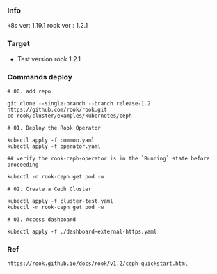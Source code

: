 ### Info
k8s ver: 1.19.1
rook ver : 1.2.1

### Target
- Test version rook 1.2.1

### Commands deploy
```
# 00. add repo

git clone --single-branch --branch release-1.2 https://github.com/rook/rook.git
cd rook/cluster/examples/kubernetes/ceph

# 01. Deploy the Rook Operator

kubectl apply -f common.yaml
kubectl apply -f operator.yaml

## verify the rook-ceph-operator is in the `Running` state before proceeding

kubectl -n rook-ceph get pod -w

# 02. Create a Ceph Cluster

kubectl apply -f cluster-test.yaml
kubectl -n rook-ceph get pod -w

# 03. Access dashboard

kubectl apply -f ./dashboard-external-https.yaml

```

### Ref
```
https://rook.github.io/docs/rook/v1.2/ceph-quickstart.html
```